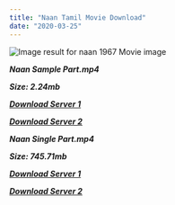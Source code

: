 ```yaml
---
title: "Naan Tamil Movie Download"
date: "2020-03-25"
---
```


![Image result for naan 1967 Movie image](https://m.media-amazon.com/images/M/MV5BYTc3MzQ1YmQtOGU2MS00ODZhLWI0NWEtZTEzN2VlYzExNTQyXkEyXkFqcGdeQXVyNTM3MDMyMDQ@._V1_UY268_CR27,0,182,268_AL_.jpg)

**_Naan Sample Part.mp4_**

**_Size: 2.24mb_**

**_[Download Server 1](http://du.wetransfer.vip/files/Tamil{cda5df2c15b60541c0c08958a9aa30b512670539b38ddb53042c71b1d10bc2b4}20Movies/Tamil{cda5df2c15b60541c0c08958a9aa30b512670539b38ddb53042c71b1d10bc2b4}20Recent{cda5df2c15b60541c0c08958a9aa30b512670539b38ddb53042c71b1d10bc2b4}20Movies/Naan{cda5df2c15b60541c0c08958a9aa30b512670539b38ddb53042c71b1d10bc2b4}20(1967)/Naan{cda5df2c15b60541c0c08958a9aa30b512670539b38ddb53042c71b1d10bc2b4}20(1967){cda5df2c15b60541c0c08958a9aa30b512670539b38ddb53042c71b1d10bc2b4}20Sample{cda5df2c15b60541c0c08958a9aa30b512670539b38ddb53042c71b1d10bc2b4}20(640x360).mp4)_**

**_[Download Server 2](http://du.wetransfer.vip/files/Tamil{cda5df2c15b60541c0c08958a9aa30b512670539b38ddb53042c71b1d10bc2b4}20Movies/Tamil{cda5df2c15b60541c0c08958a9aa30b512670539b38ddb53042c71b1d10bc2b4}20Recent{cda5df2c15b60541c0c08958a9aa30b512670539b38ddb53042c71b1d10bc2b4}20Movies/Naan{cda5df2c15b60541c0c08958a9aa30b512670539b38ddb53042c71b1d10bc2b4}20(1967)/Naan{cda5df2c15b60541c0c08958a9aa30b512670539b38ddb53042c71b1d10bc2b4}20(1967){cda5df2c15b60541c0c08958a9aa30b512670539b38ddb53042c71b1d10bc2b4}20Sample{cda5df2c15b60541c0c08958a9aa30b512670539b38ddb53042c71b1d10bc2b4}20(640x360).mp4)_**

**_Naan Single Part.mp4_**

**_Size: 745.71mb_**

**_[Download Server 1](http://du.wetransfer.vip/files/Tamil{cda5df2c15b60541c0c08958a9aa30b512670539b38ddb53042c71b1d10bc2b4}20Movies/Tamil{cda5df2c15b60541c0c08958a9aa30b512670539b38ddb53042c71b1d10bc2b4}20Recent{cda5df2c15b60541c0c08958a9aa30b512670539b38ddb53042c71b1d10bc2b4}20Movies/Naan{cda5df2c15b60541c0c08958a9aa30b512670539b38ddb53042c71b1d10bc2b4}20(1967)/Naan{cda5df2c15b60541c0c08958a9aa30b512670539b38ddb53042c71b1d10bc2b4}20(1967){cda5df2c15b60541c0c08958a9aa30b512670539b38ddb53042c71b1d10bc2b4}20Single{cda5df2c15b60541c0c08958a9aa30b512670539b38ddb53042c71b1d10bc2b4}20Part{cda5df2c15b60541c0c08958a9aa30b512670539b38ddb53042c71b1d10bc2b4}20(640x360).mp4)_**

**_[Download Server 2](http://du.wetransfer.vip/files/Tamil{cda5df2c15b60541c0c08958a9aa30b512670539b38ddb53042c71b1d10bc2b4}20Movies/Tamil{cda5df2c15b60541c0c08958a9aa30b512670539b38ddb53042c71b1d10bc2b4}20Recent{cda5df2c15b60541c0c08958a9aa30b512670539b38ddb53042c71b1d10bc2b4}20Movies/Naan{cda5df2c15b60541c0c08958a9aa30b512670539b38ddb53042c71b1d10bc2b4}20(1967)/Naan{cda5df2c15b60541c0c08958a9aa30b512670539b38ddb53042c71b1d10bc2b4}20(1967){cda5df2c15b60541c0c08958a9aa30b512670539b38ddb53042c71b1d10bc2b4}20Single{cda5df2c15b60541c0c08958a9aa30b512670539b38ddb53042c71b1d10bc2b4}20Part{cda5df2c15b60541c0c08958a9aa30b512670539b38ddb53042c71b1d10bc2b4}20(640x360).mp4)_**
